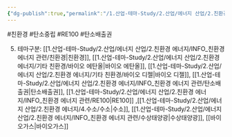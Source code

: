 ```yaml
---
{"dg-publish":true,"permalink":"/1.산업-테마-Study/2.산업/에너지 산업/2.친환경 에너지/INFO_친환경 에너지 관련/탄소중립/","created":"2024-11-20T21:02:28.531+09:00","updated":"2025-06-03T20:07:21.146+09:00"}
---
```


#친환경 #탄소중립 #RE100 #탄소배출권 


5. 테마구분: [[1.산업-테마-Study/2.산업/에너지 산업/2.친환경 에너지/INFO_친환경 에너지 관련/친환경\|친환경]], [[1.산업-테마-Study/2.산업/에너지 산업/2.친환경 에너지/기타 친환경/바이오 에탄올\|바이오 에탄올]], [[1.산업-테마-Study/2.산업/에너지 산업/2.친환경 에너지/기타 친환경/바이오 디젤\|바이오 디젤]], [[1.산업-테마-Study/2.산업/에너지 산업/2.친환경 에너지/INFO_친환경 에너지 관련/탄소배출권\|탄소배출권]], [[1.산업-테마-Study/2.산업/에너지 산업/2.친환경 에너지/INFO_친환경 에너지 관련/RE100\|RE100]] ,[[1.산업-테마-Study/2.산업/에너지 산업/2.친환경 에너지/4.수소/수소\|수소]], [[1.산업-테마-Study/2.산업/에너지 산업/2.친환경 에너지/INFO_친환경 에너지 관련/수상태양광\|수상태양광]], [[바이오가스\|바이오가스]]

